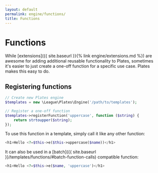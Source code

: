```yaml
---
layout: default
permalink: engine/functions/
title: Functions
---
```


Functions
=========

While [extensions]({{ site.baseurl }}{% link engine/extensions.md %}) are awesome for adding additional reusable functionality to Plates, sometimes it's easier to just create a one-off function for a specific use case. Plates makes this easy to do.

## Registering functions

~~~ php
// Create new Plates engine
$templates = new \League\Plates\Engine('/path/to/templates');

// Register a one-off function
$templates->registerFunction('uppercase', function ($string) {
    return strtoupper($string);
});
~~~

To use this function in a template, simply call it like any other function:

~~~ php
<h1>Hello <?=$this->e($this->uppercase($name))</h1>
~~~

It can also be used in a [batch]({{ site.baseurl }}/templates/functions/#batch-function-calls) compatible function:

~~~ php
<h1>Hello <?=$this->e($name, 'uppercase')</h1>
~~~
